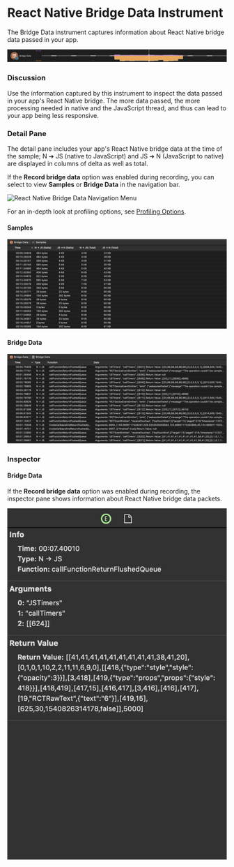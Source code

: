 # React Native Bridge Data Instrument

The Bridge Data instrument captures information about React Native bridge data passed in your app.

![React Native Bridge Data](Resources/Instrument_RNBridgeData.png "React Native Bridge Data")

### Discussion

Use the information captured by this instrument to inspect the data passed in your app's React Native bridge. The more data passed, the more processing needed in native and the JavaScript thread, and thus can lead to your app being less responsive.

### Detail Pane

The detail pane includes your app's React Native bridge data at the time of the sample; N ➔ JS (native to JavaScript) and JS ➔ N (JavaScript to native) are displayed in columns of delta as well as total.

If the **Record bridge data** option was enabled during recording, you can select to view **Samples** or **Bridge Data** in the navigation bar.

![React Native Bridge Data Navigation Menu](/Users/lnatan/Desktop/Code/DetoxInstruments/Documentation/Resources/Instrument_RNBridgeData_Menu.png "React Native Bridge Data Navigation Menu")

For an in-depth look at profiling options, see [Profiling Options](ProfilingOptions.md).

#### Samples

![CPU Usage Detail Pane](Resources/Instrument_RNBridgeData_DetailPane.png "Bridge Data Detail Pane")

#### Bridge Data

![CPU Usage Detail Pane](Resources/Instrument_RNBridgeData_DetailPane_BridgeData.png "Bridge Data Detail Pane")

### Inspector

#### Bridge Data

If the **Record bridge data** option was enabled during recording, the inspector pane shows information about React Native bridge data packets.

![CPU Usage Inspector Pane](Resources/Instrument_RNBridgeData_InspectorPane_BridgeData.png "Bridge Data Inspector Pane")